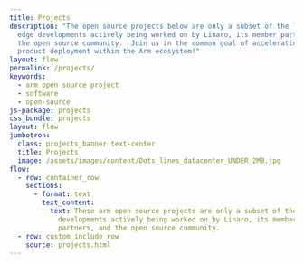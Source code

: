 ```yaml
---
title: Projects
description: "The open source projects below are only a subset of the leading
  edge developments actively being worked on by Linaro, its member partners, and
  the open source community.  Join us in the common goal of accelerating your
  product deployment within the Arm ecosystem!"
layout: flow
permalink: /projects/
keywords:
  - arm open source project
  - software
  - open-source
js-package: projects
css_bundle: projects
layout: flow
jumbotron:
  class: projects_banner text-center
  title: Projects
  image: /assets/images/content/Dots_lines_datacenter_UNDER_2MB.jpg
flow:
  - row: container_row
    sections:
      - format: text
        text_content:
          text: These arm open source projects are only a subset of the leading edge Arm
            developments actively being worked on by Linaro, its member
            partners, and the open source community.
  - row: custom_include_row
    source: projects.html
---
```

